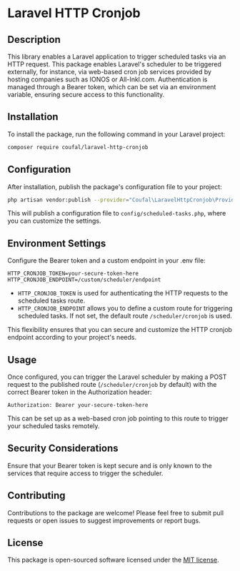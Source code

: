 # Laravel HTTP Cronjob

## Description

This library enables a Laravel application to trigger scheduled tasks via an HTTP request.
This package enables Laravel's scheduler to be triggered externally, for instance, 
via web-based cron job services provided by hosting companies such as IONOS or All-Inkl.com. 
Authentication is managed through a Bearer token, which can be set via an environment variable, ensuring secure access to this functionality.

## Installation

To install the package, run the following command in your Laravel project:

```bash
composer require coufal/laravel-http-cronjob
```

## Configuration

After installation, publish the package's configuration file to your project:

```bash
php artisan vendor:publish --provider="Coufal\LaravelHttpCronjob\Providers\HttpCronjobServiceProvider"
```

This will publish a configuration file to `config/scheduled-tasks.php`, where you can customize the settings.

## Environment Settings

Configure the Bearer token and a custom endpoint in your .env file:

```
HTTP_CRONJOB_TOKEN=your-secure-token-here
HTTP_CRONJOB_ENDPOINT=/custom/scheduler/endpoint
```

- `HTTP_CRONJOB_TOKEN` is used for authenticating the HTTP requests to the scheduled tasks route.
- `HTTP_CRONJOB_ENDPOINT` allows you to define a custom route for triggering scheduled tasks. If not set, the default route `/scheduler/cronjob` is used.

This flexibility ensures that you can secure and customize the HTTP cronjob endpoint according to your project's needs.

## Usage

Once configured, you can trigger the Laravel scheduler by making a POST request to the published route (`/scheduler/cronjob` by default) 
with the correct Bearer token in the Authorization header:

```
Authorization: Bearer your-secure-token-here
```

This can be set up as a web-based cron job pointing to this route to trigger your scheduled tasks remotely.

## Security Considerations

Ensure that your Bearer token is kept secure and is only known to the services that require access to trigger the scheduler.

## Contributing

Contributions to the package are welcome! Please feel free to submit pull requests or open issues to suggest improvements or report bugs.

## License

This package is open-sourced software licensed under the [MIT license](http://opensource.org/licenses/MIT).

